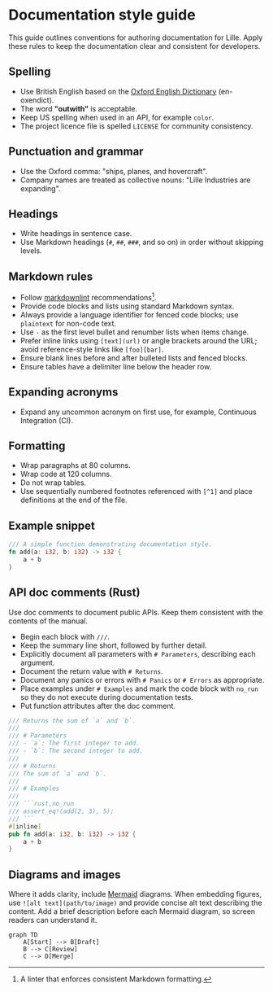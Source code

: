 # Documentation style guide

This guide outlines conventions for authoring documentation for Lille. Apply
these rules to keep the documentation clear and consistent for developers.

## Spelling

- Use British English based on the
  [Oxford English Dictionary](https://public.oed.com/) (en-oxendict).
- The word **"outwith"** is acceptable.
- Keep US spelling when used in an API, for example `color`.
- The project licence file is spelled `LICENSE` for community consistency.

## Punctuation and grammar

- Use the Oxford comma: "ships, planes, and hovercraft".
- Company names are treated as collective nouns: "Lille Industries are
  expanding".

## Headings

- Write headings in sentence case.
- Use Markdown headings (`#`, `##`, `###`, and so on) in order without skipping
  levels.

## Markdown rules

- Follow [markdownlint](https://github.com/DavidAnson/markdownlint)
  recommendations[^1].
- Provide code blocks and lists using standard Markdown syntax.
- Always provide a language identifier for fenced code blocks; use `plaintext`
  for non-code text.
- Use `-` as the first level bullet and renumber lists when items change.
- Prefer inline links using `[text](url)` or angle brackets around the URL;
  avoid reference-style links like `[foo][bar]`.
- Ensure blank lines before and after bulleted lists and fenced blocks.
- Ensure tables have a delimiter line below the header row.

## Expanding acronyms

- Expand any uncommon acronym on first use, for example, Continuous Integration
  (CI).

## Formatting

- Wrap paragraphs at 80 columns.
- Wrap code at 120 columns.
- Do not wrap tables.
- Use sequentially numbered footnotes referenced with `[^1]` and place
  definitions at the end of the file.

## Example snippet

```rust
/// A simple function demonstrating documentation style.
fn add(a: i32, b: i32) -> i32 {
    a + b
}
```

## API doc comments (Rust)

Use doc comments to document public APIs. Keep them consistent with the
contents of the manual.

- Begin each block with `///`.
- Keep the summary line short, followed by further detail.
- Explicitly document all parameters with `# Parameters`, describing each
  argument.
- Document the return value with `# Returns`.
- Document any panics or errors with `# Panics` or `# Errors` as appropriate.
- Place examples under `# Examples` and mark the code block with `no_run` so
  they do not execute during documentation tests.
- Put function attributes after the doc comment.

```rust
/// Returns the sum of `a` and `b`.
///
/// # Parameters
/// - `a`: The first integer to add.
/// - `b`: The second integer to add.
///
/// # Returns
/// The sum of `a` and `b`.
///
/// # Examples
///
/// ```rust,no_run
/// assert_eq!(add(2, 3), 5);
/// ```
#[inline]
pub fn add(a: i32, b: i32) -> i32 {
    a + b
}
```

## Diagrams and images

Where it adds clarity, include [Mermaid](https://mermaid.js.org/) diagrams.
When embedding figures, use `![alt text](path/to/image)` and provide concise
alt text describing the content. Add a brief description before each Mermaid
diagram, so screen readers can understand it.

```mermaid
graph TD
    A[Start] --> B[Draft]
    B --> C[Review]
    C --> D[Merge]
```

[^1]: A linter that enforces consistent Markdown formatting.
